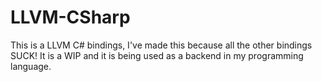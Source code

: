 # LLVM-CSharp
This is a LLVM C# bindings, I've made this because all the other bindings SUCK! It is a WIP and it is being used as a backend in my programming language.
